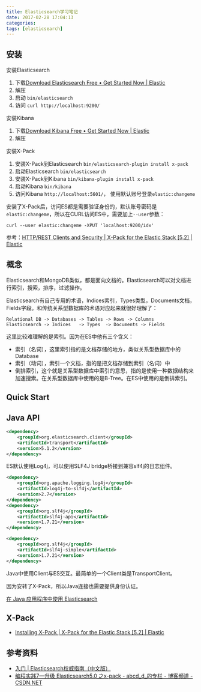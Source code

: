 ```yaml
---
title: Elasticsearch学习笔记
date: 2017-02-28 17:04:13
categories:
tags: [elasticsearch]
---
```


## 安装

安装Elasticsearch

1. 下载[Download Elasticsearch Free • Get Started Now | Elastic](https://www.elastic.co/downloads/elasticsearch)
2. 解压
3. 启动 `bin/elasticsearch`
4. 访问 `curl http://localhost:9200/`

安装Kibana

1. 下载[Download Kibana Free • Get Started Now | Elastic](https://www.elastic.co/downloads/kibana)
2. 解压

安装X-Pack

1. 安装X-Pack到Elasticsearch `bin/elasticsearch-plugin install x-pack`
2. 启动Elasticsearch `bin/elasticsearch`
3. 安装X-Pack到Kibana `bin/kibana-plugin install x-pack`
4. 启动Kibana `bin/kibana`
5. 访问Kibana `http://localhost:5601/`， 使用默认账号登录`elastic:changeme`

安装了X-Pack后，访问ES都是需要验证身份的，默认账号密码是`elastic:changeme`，所以在CURL访问ES中，需要加上`--user`参数：

```
curl --user elastic:changeme -XPUT 'localhost:9200/idx'
```

参考：[HTTP/REST Clients and Security | X-Pack for the Elastic Stack [5.2] | Elastic](https://www.elastic.co/guide/en/x-pack/current/http-clients.html)


## 概念

Elasticsearch和MongoDB类似，都是面向文档的。Elasticsearch可以对文档进行索引，搜索，排序，过滤操作。

Elasticsearch有自己专用的术语，Indices索引，Types类型，Documents文档，Fields字段。和传统关系型数据库的术语对应起来就很好理解了：

```
Relational DB -> Databases -> Tables -> Rows -> Columns
Elasticsearch -> Indices   -> Types  -> Documents -> Fields
```

这里比较难理解的是索引。因为在ES中他有三个含义：

- 索引（名词），这里索引指的是文档存储的地方，类似关系型数据库中的Database
- 索引（动词），索引一个文档，指的是把文档存储到索引（名词）中
- 倒排索引，这个就是关系型数据库中索引的意思，指的是使用一种数据结构来加速搜索。在关系型数据库中使用的是B-Tree。在ES中使用的是倒排索引。

## Quick Start


## Java API

```xml
<dependency>
    <groupId>org.elasticsearch.client</groupId>
    <artifactId>transport</artifactId>
    <version>5.1.2</version>
</dependency>
```

ES默认使用Log4j，可以使用SLF4J bridge桥接到兼容slf4j的日志组件。

```xml
<dependency>
    <groupId>org.apache.logging.log4j</groupId>
    <artifactId>log4j-to-slf4j</artifactId>
    <version>2.7</version>
</dependency>
<dependency>
    <groupId>org.slf4j</groupId>
    <artifactId>slf4j-api</artifactId>
    <version>1.7.21</version>
</dependency>

<dependency>
    <groupId>org.slf4j</groupId>
    <artifactId>slf4j-simple</artifactId>
    <version>1.7.21</version>
</dependency>
```

Java中使用Client与ES交互。最简单的一个Client类是TransportClient。


因为安转了X-Pack，所以Java连接也需要提供身份认证。

[在 Java 应用程序中使用 Elasticsearch](http://www.ibm.com/developerworks/cn/java/j-use-elasticsearch-java-apps/)


## X-Pack
- [Installing X-Pack | X-Pack for the Elastic Stack [5.2] | Elastic](https://www.elastic.co/guide/en/x-pack/current/installing-xpack.html)

## 参考资料
- [入门 | Elasticsearch权威指南（中文版）](https://es.xiaoleilu.com/010_Intro/00_README.html)
- [编程实践7—升级 Elasticsearch5.0 之x-pack - abcd_d_的专栏 - 博客频道 - CSDN.NET](http://blog.csdn.net/abcd_d_/article/details/53178297)